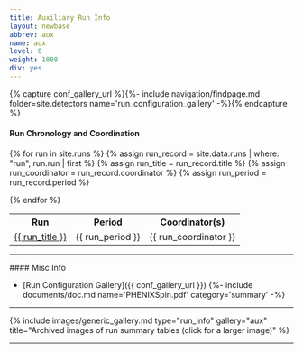 ```yaml
---
title: Auxiliary Run Info
layout: newbase
abbrev: aux
name: aux
level: 0
weight: 1000
div: yes
---
```

{% capture conf_gallery_url %}{%- include navigation/findpage.md folder=site.detectors name='run_configuration_gallery' -%}{% endcapture %}

#### Run Chronology and Coordination

<table width="100%">
<tr><th>Run</th><th>Period</th><th>Coordinator(s)</th></tr>

{% for run in site.runs %}
{% assign run_record = site.data.runs | where: "run", run.run | first %}
{% assign run_title = run_record.title %}
{% assign run_coordinator = run_record.coordinator %}
{% assign run_period = run_record.period %}

<tr>
<td><a href="{{ run.url | relative_url }}">{{ run_title }}</a></td><td>{{ run_period }}</td><td>{{ run_coordinator }}</td>
</tr>
{% endfor %}

</table>
<hr/>
#### Misc Info

* [Run Configuration Gallery]({{ conf_gallery_url }})
{%- include documents/doc.md name='PHENIXSpin.pdf' category='summary' -%}

<hr/>
{% include images/generic_gallery.md type="run_info" gallery="aux" title="Archived images of run summary tables (click for a larger image)" %}
<hr/>
